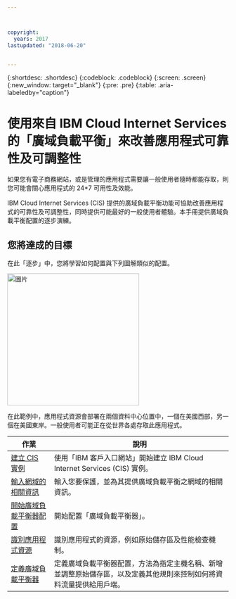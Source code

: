 ```yaml
---



copyright:
  years: 2017
lastupdated: "2018-06-20"


---
```


{:shortdesc: .shortdesc}
{:codeblock: .codeblock}
{:screen: .screen}
{:new_window: target="_blank"}
{:pre: .pre}
{:table: .aria-labeledby="caption"}

# 使用來自 IBM Cloud Internet Services 的「廣域負載平衡」來改善應用程式可靠性及可調整性
如果您有電子商務網站，或是管理的應用程式需要讓一般使用者隨時都能存取，則您可能會關心應用程式的 24*7 可用性及效能。 

IBM Cloud Internet Services (CIS) 提供的廣域負載平衡功能可協助改善應用程式的可靠性及可調整性，同時提供可能最好的一般使用者體驗。本手冊提供廣域負載平衡配置的逐步演練。  

## 您將達成的目標

在此「逐步」中，您將學習如何配置與下列圖解類似的配置。

<img src="images/Reliability1.png" alt="圖片" style="width: 300px;"/>

在此範例中，應用程式資源會部署在兩個資料中心位置中，一個在美國西部，另一個在美國東岸。一般使用者可能正在從世界各處存取此應用程式。 

作業  |說明 
------------- | -------------
[建立 CIS 實例](create-cis.html) | 使用「IBM 客戶入口網站」開始建立 IBM Cloud Internet Services (CIS) 實例。
[輸入網域的相關資訊](input-domain.html) | 輸入您要保護，並為其提供廣域負載平衡之網域的相關資訊。
[開始廣域負載平衡器配置](begin-config.html) | 開始配置「廣域負載平衡器」。
[識別應用程式資源](identify-app-resources.html) | 識別應用程式的資源，例如原始儲存區及性能檢查機制。
[定義廣域負載平衡器](define-global-lb.html) | 定義廣域負載平衡器配置，方法為指定主機名稱、新增並調整原始儲存區，以及定義其他規則來控制如何將資料流量提供給用戶端。
